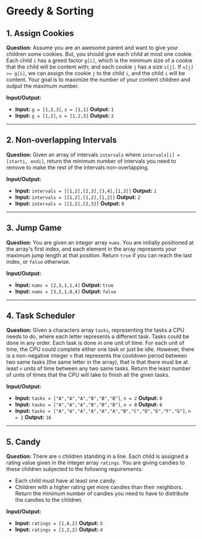 # Greedy & Sorting

## 1. Assign Cookies

**Question:** Assume you are an awesome parent and want to give your children some cookies. But, you should give each child at most one cookie. Each child `i` has a greed factor `g[i]`, which is the minimum size of a cookie that the child will be content with; and each cookie `j` has a size `s[j]`. If `s[j] >= g[i]`, we can assign the cookie `j` to the child `i`, and the child `i` will be content. Your goal is to maximize the number of your content children and output the maximum number.

**Input/Output:**
* **Input:** `g = [1,2,3]`, `s = [1,1]`
    **Output:** `1`
* **Input:** `g = [1,2]`, `s = [1,2,3]`
    **Output:** `2`

---

## 2. Non-overlapping Intervals

**Question:** Given an array of intervals `intervals` where `intervals[i] = [starti, endi]`, return the minimum number of intervals you need to remove to make the rest of the intervals non-overlapping.

**Input/Output:**
* **Input:** `intervals = [[1,2],[2,3],[3,4],[1,3]]`
    **Output:** `1`
* **Input:** `intervals = [[1,2],[1,2],[1,2]]`
    **Output:** `2`
* **Input:** `intervals = [[1,2],[2,3]]`
    **Output:** `0`

---

## 3. Jump Game

**Question:** You are given an integer array `nums`. You are initially positioned at the array's first index, and each element in the array represents your maximum jump length at that position. Return `true` if you can reach the last index, or `false` otherwise.

**Input/Output:**
* **Input:** `nums = [2,3,1,1,4]`
    **Output:** `true`
* **Input:** `nums = [3,2,1,0,4]`
    **Output:** `false`

---

## 4. Task Scheduler

**Question:** Given a characters array `tasks`, representing the tasks a CPU needs to do, where each letter represents a different task. Tasks could be done in any order. Each task is done in one unit of time. For each unit of time, the CPU could complete either one task or just be idle. However, there is a non-negative integer `n` that represents the cooldown period between two same tasks (the same letter in the array), that is that there must be at least `n` units of time between any two same tasks. Return the least number of units of times that the CPU will take to finish all the given tasks.

**Input/Output:**
* **Input:** `tasks = ["A","A","A","B","B","B"]`, `n = 2`
    **Output:** `8`
* **Input:** `tasks = ["A","A","A","B","B","B"]`, `n = 0`
    **Output:** `6`
* **Input:** `tasks = ["A","A","A","A","A","A","B","C","D","E","F","G"]`, `n = 2`
    **Output:** `16`

---

## 5. Candy

**Question:** There are `n` children standing in a line. Each child is assigned a rating value given in the integer array `ratings`. You are giving candies to these children subjected to the following requirements:
* Each child must have at least one candy.
* Children with a higher rating get more candies than their neighbors.
Return the minimum number of candies you need to have to distribute the candies to the children.

**Input/Output:**
* **Input:** `ratings = [1,0,2]`
    **Output:** `5`
* **Input:** `ratings = [1,2,2]`
    **Output:** `4`

